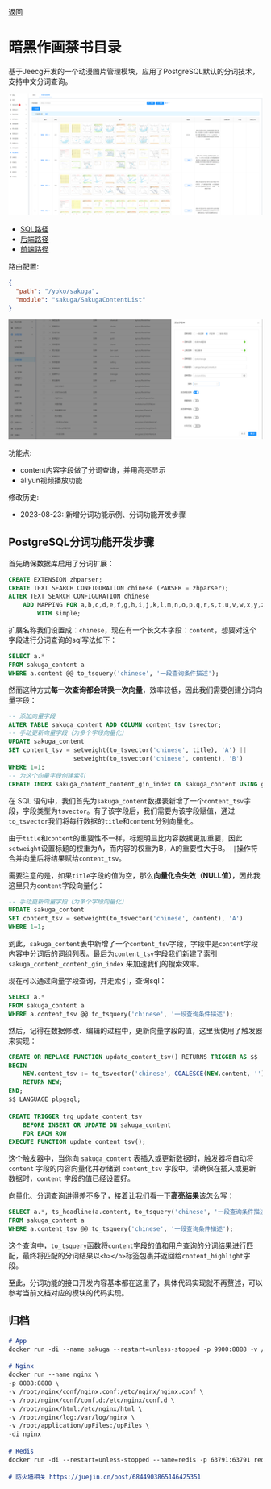 [返回](../)

# 暗黑作画禁书目录

基于Jeecg开发的一个动漫图片管理模块，应用了PostgreSQL默认的分词技术，支持中文分词查询。

![2023-08-23_15-01-35.png](./assets/暗黑作画禁书目录-1692774113052.png)


* [SQL路径](https://github.com/yoko-murasame/jeecg-boot/blob/yoko-3.4.3last/db/PostgreSQL/可选/sakuga_content.sql)
* [后端路径](https://github.com/yoko-murasame/jeecg-boot/blob/yoko-3.4.3last/jeecg-module-system/jeecg-system-biz/src/main/java/org/jeecg/modules/sakuga)
* [前端路径](https://github.com/yoko-murasame/ant-design-vue-jeecg/blob/yoko/src/views/sakuga)

路由配置: 

```json
{
  "path": "/yoko/sakuga",
  "module": "sakuga/SakugaContentList"
}
```

![2023-08-23_10-48-37.png](./assets/暗黑作画禁书目录-1692758921145.png)

功能点:
* content内容字段做了分词查询，并用高亮显示
* aliyun视频播放功能

修改历史:
* 2023-08-23: 新增分词功能示例、分词功能开发步骤

## PostgreSQL分词功能开发步骤

首先确保数据库启用了分词扩展：

```sql
CREATE EXTENSION zhparser;
CREATE TEXT SEARCH CONFIGURATION chinese (PARSER = zhparser);
ALTER TEXT SEARCH CONFIGURATION chinese
    ADD MAPPING FOR a,b,c,d,e,f,g,h,i,j,k,l,m,n,o,p,q,r,s,t,u,v,w,x,y,z
        WITH simple;
```

扩展名称我们设置成：`chinese`，现在有一个长文本字段：`content`，想要对这个字段进行分词查询的sql写法如下：

```sql
SELECT a.*
FROM sakuga_content a
WHERE a.content @@ to_tsquery('chinese', '一段查询条件描述');
```

然而这种方式**每一次查询都会转换一次向量**，效率较低，因此我们需要创建分词向量字段：

```sql
-- 添加向量字段
ALTER TABLE sakuga_content ADD COLUMN content_tsv tsvector;
-- 手动更新向量字段（为多个字段向量化）
UPDATE sakuga_content
SET content_tsv = setweight(to_tsvector('chinese', title), 'A') ||
                  setweight(to_tsvector('chinese', content), 'B')
WHERE 1=1;
-- 为这个向量字段创建索引
CREATE INDEX sakuga_content_content_gin_index ON sakuga_content USING gin (content_tsv);
```

在 SQL 语句中，我们首先为`sakuga_content`数据表新增了一个`content_tsv`字段，字段类型为`tsvector`。有了该字段后，我们需要为该字段赋值，通过`to_tsvector`我们将每行数据的`title`和`content`分别向量化。

由于`title`和`content`的重要性不一样，标题明显比内容数据更加重要，因此`setweight`设置标题的权重为A，而内容的权重为B，A的重要性大于B。`||`操作符合并向量后将结果赋给`content_tsv`。

需要注意的是，如果`title`字段的值为空，那么**向量化会失效（NULL值）**，因此我这里只为`content`字段向量化：

```sql
-- 手动更新向量字段（为单个字段向量化）
UPDATE sakuga_content
SET content_tsv = setweight(to_tsvector('chinese', content), 'A')
WHERE 1=1;
```

到此，`sakuga_content`表中新增了一个`content_tsv`字段，字段中是`content`字段内容中分词后的词组列表。最后为`content_tsv`字段我们新建了索引 `sakuga_content_content_gin_index` 来加速我们的搜索效率。

现在可以通过向量字段查询，并走索引，查询sql：

```sql
SELECT a.*
FROM sakuga_content a
WHERE a.content_tsv @@ to_tsquery('chinese', '一段查询条件描述');
```

然后，记得在数据修改、编辑的过程中，更新向量字段的值，这里我使用了触发器来实现：

```sql
CREATE OR REPLACE FUNCTION update_content_tsv() RETURNS TRIGGER AS $$
BEGIN
    NEW.content_tsv := to_tsvector('chinese', COALESCE(NEW.content, ''));
    RETURN NEW;
END;
$$ LANGUAGE plpgsql;

CREATE TRIGGER trg_update_content_tsv
    BEFORE INSERT OR UPDATE ON sakuga_content
    FOR EACH ROW
EXECUTE FUNCTION update_content_tsv();
```

这个触发器中，当你向 `sakuga_content` 表插入或更新数据时，触发器将自动将 `content` 字段的内容向量化并存储到 `content_tsv` 字段中。请确保在插入或更新数据时，`content` 字段的值已经设置好。

向量化、分词查询讲得差不多了，接着让我们看一下**高亮结果**该怎么写：

```sql
SELECT a.*, ts_headline(a.content, to_tsquery('chinese', '一段查询条件描述')) AS content_highlight
FROM sakuga_content a
WHERE a.content_tsv @@ to_tsquery('chinese', '一段查询条件描述');
```

这个查询中，`to_tsquery`函数将`content`字段的值和用户查询的分词结果进行匹配，最终将匹配的分词结果以`<b></b>`标签包裹并返回给`content_highlight`字段。

至此，分词功能的接口开发内容基本都在这里了，具体代码实现就不再赘述，可以参考当前文档对应的模块的代码实现。


## 归档
```markdown
# App
docker run -di --name sakuga --restart=unless-stopped -p 9900:8888 -v /root/application/sakuga:/app app-split

# Nginx
docker run --name nginx \
-p 8888:8888 \
-v /root/nginx/conf/nginx.conf:/etc/nginx/nginx.conf \
-v /root/nginx/conf/conf.d:/etc/nginx/conf.d \
-v /root/nginx/html:/etc/nginx/html \
-v /root/nginx/log:/var/log/nginx \
-v /root/application/upFiles:/upFiles \
-di nginx

# Redis
docker run -di --restart=unless-stopped --name=redis -p 63791:63791 redis --requirepass "123456" --port "63791" --appendonly "yes"

# 防火墙相关 https://juejin.cn/post/6844903865146425351
```
